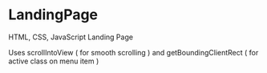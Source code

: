 # LandingPage
HTML, CSS, JavaScript Landing Page

Uses scrollIntoView ( for smooth scrolling ) and getBoundingClientRect ( for active class on menu item )

